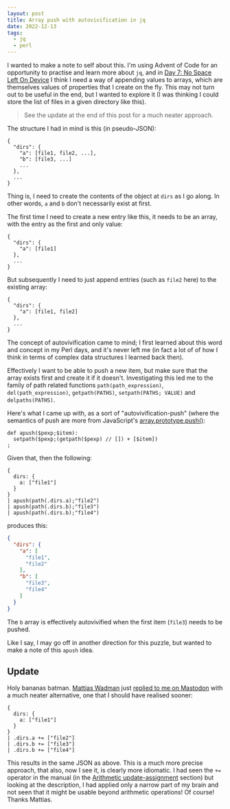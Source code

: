 ```yaml
---
layout: post
title: Array push with autovivification in jq
date: 2022-12-13
tags:
  - jq
  - perl
---
```

I wanted to make a note to self about this. I'm using Advent of Code for an opportunity to practise and learn more about `jq`, and in [Day 7: No Space Left On Device](https://adventofcode.com/2022/day/7) I think I need a way of appending values to arrays, which are themselves values of properties that I create on the fly. This may not turn out to be useful in the end, but I wanted to explore it (I was thinking I could store the list of files in a given directory like this).

> See the update at the end of this post for a much neater approach. 

The structure I had in mind is this (in pseudo-JSON):

```text
{
  "dirs": {
    "a": [file1, file2, ...],
    "b": [file3, ...]
    ...
  },
  ...
}
```

Thing is, I need to create the contents of the object at `dirs` as I go along. In other words, `a` and `b` don't necessarily exist at first.

The first time I need to create a new entry like this, it needs to be an array, with the entry as the first and only value:

```text
{
  "dirs": {
    "a": [file1]
  },
  ...
}
```

But subsequently I need to just append entries (such as `file2` here) to the existing array:

```text
{
  "dirs": {
    "a": [file1, file2]
  },
  ...
}
```

The concept of autovivification came to mind; I first learned about this word and concept in my Perl days, and it's never left me (in fact a lot of of how I think in terms of complex data structures I learned back then).

Effectively I want to be able to push a new item, but make sure that the array exists first and create it if it doesn't. Investigating this led me to the family of path related functions `path(path_expression)`, `del(path_expression)`, `getpath(PATHS)`, `setpath(PATHS; VALUE)` and `delpaths(PATHS)`. 

Here's what I came up with, as a sort of "autovivification-push" (where the semantics of push are more from JavaScript's [array.prototype.push()](https://developer.mozilla.org/en-US/docs/Web/JavaScript/Reference/Global_Objects/Array/push):

```jq
def apush($pexp;$item):
  setpath($pexp;(getpath($pexp) // []) + [$item])
;
```

Given that, then the following:

```jq
{
  dirs: {
    a: ["file1"]
  }
}
| apush(path(.dirs.a);"file2")
| apush(path(.dirs.b);"file3")
| apush(path(.dirs.b);"file4")
```

produces this:

```json
{
  "dirs": {
    "a": [
      "file1",
      "file2"
    ],
    "b": [
      "file3",
      "file4"
    ]
  }
}
```

The `b` array is effectively autovivified when the first item (`file3`) needs to be pushed.

Like I say, I may go off in another direction for this puzzle, but wanted to make a note of this `apush` idea.

## Update

Holy bananas batman. [Mattias Wadman](https://fosstodon.org/@wader) just [replied to me on Mastodon](https://fosstodon.org/@wader/109517582015244200) with a much neater alternative, one that I should have realised sooner:

```jq
{
  dirs: {
    a: ["file1"]
  }
}
| .dirs.a += ["file2"]
| .dirs.b += ["file3"]
| .dirs.b += ["file4"]
```

This results in the same JSON as above. This is a much more precise approach, that also, now I see it, is clearly more idiomatic. I had seen the `+=` operator in the manual (in the [Arithmetic update-assignment](https://stedolan.github.io/jq/manual/#Arithmeticupdate-assignment:+=,-=,*=,/=,%=,//=) section) but looking at the description, I had applied only a narrow part of my brain and not seen that it might be usable beyond arithmetic operations! Of course! Thanks Mattias.
